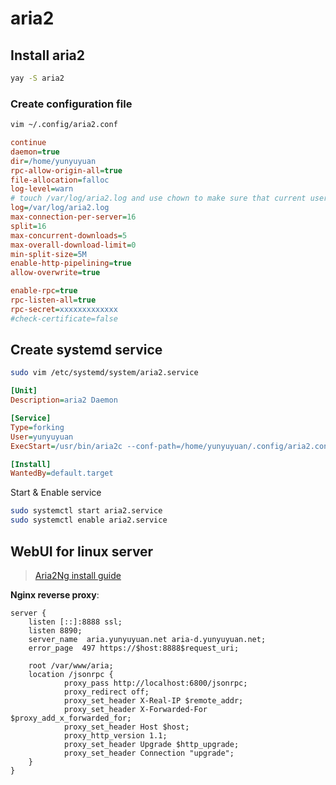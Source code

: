 # aria2

## Install aria2
```sh
yay -S aria2
```

### Create configuration file
```sh
vim ~/.config/aria2.conf
```
```ini
continue
daemon=true
dir=/home/yunyuyuan
rpc-allow-origin-all=true
file-allocation=falloc
log-level=warn
# touch /var/log/aria2.log and use chown to make sure that current user can access /var/log/aria2.log
log=/var/log/aria2.log
max-connection-per-server=16
split=16
max-concurrent-downloads=5
max-overall-download-limit=0
min-split-size=5M
enable-http-pipelining=true
allow-overwrite=true

enable-rpc=true
rpc-listen-all=true
rpc-secret=xxxxxxxxxxxxx
#check-certificate=false
```

## Create systemd service
```sh
sudo vim /etc/systemd/system/aria2.service
```
```ini
[Unit]
Description=aria2 Daemon

[Service]
Type=forking
User=yunyuyuan
ExecStart=/usr/bin/aria2c --conf-path=/home/yunyuyuan/.config/aria2.conf

[Install]
WantedBy=default.target
```
Start & Enable service
```sh
sudo systemctl start aria2.service
sudo systemctl enable aria2.service
```

## WebUI for linux server
> [Aria2Ng install guide](https://github.com/mayswind/AriaNg#installation)  

**Nginx reverse proxy**:
```nginx
server {
    listen [::]:8888 ssl;
    listen 8890;
    server_name  aria.yunyuyuan.net aria-d.yunyuyuan.net;
    error_page  497 https://$host:8888$request_uri;

    root /var/www/aria;
    location /jsonrpc {
            proxy_pass http://localhost:6800/jsonrpc;
            proxy_redirect off;
            proxy_set_header X-Real-IP $remote_addr;
            proxy_set_header X-Forwarded-For $proxy_add_x_forwarded_for;
            proxy_set_header Host $host;
            proxy_http_version 1.1;
            proxy_set_header Upgrade $http_upgrade;
            proxy_set_header Connection "upgrade";
    }
}
```